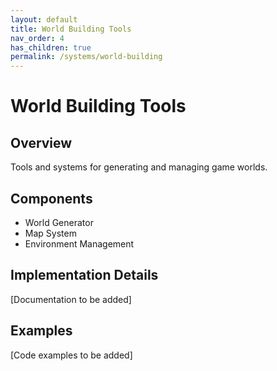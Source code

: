 ```yaml
---
layout: default
title: World Building Tools
nav_order: 4
has_children: true
permalink: /systems/world-building
---
```


# World Building Tools

## Overview
Tools and systems for generating and managing game worlds.

## Components
- World Generator
- Map System
- Environment Management

## Implementation Details
[Documentation to be added]

## Examples
[Code examples to be added]